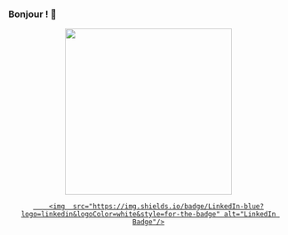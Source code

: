 ### Bonjour ! 👋

<div id="header" align="center">
  <img src="https://media.giphy.com/media/jdPMeyv9rn0hZHh8n9/giphy.gif" width="300"/>
</div>

<div id="badge" align="center">
 <a href="https://www.linkedin.com/in/fabrice-pivert-/">
  
        <img  src="https://img.shields.io/badge/LinkedIn-blue?logo=linkedin&logoColor=white&style=for-the-badge" alt="LinkedIn Badge"/>

  </a>

</div>


